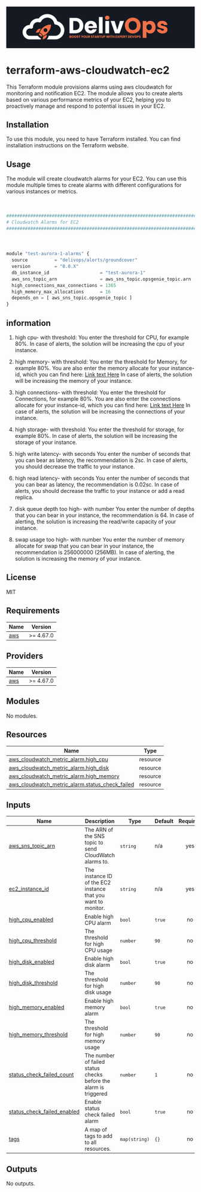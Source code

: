 ![image info](logo.jpeg)

# terraform-aws-cloudwatch-ec2

This Terraform module provisions alarms using aws cloudwatch for monitoring and notification EC2. The module allows you to create alerts based on various performance metrics of your EC2, helping you to proactively manage and respond to potential issues in your EC2.

## Installation

To use this module, you need to have Terraform installed. You can find installation instructions on the Terraform website.

## Usage

The module will create cloudwatch alarms for your EC2. You can use this module multiple times to create alarms with different configurations for various instances or metrics.

```python


################################################################################
# Cloudwatch Alarms for EC2
################################################################################



module "test-aurora-1-alarms" {
  source          = "delivops/alerts/groundcover"
  version         = "0.0.X"
  db_instance_id                   = "test-aurora-1"
  aws_sns_topic_arn                = aws_sns_topic.opsgenie_topic.arn
  high_connections_max_connections = 1365
  high_memory_max_allocations      = 16
  depends_on = [ aws_sns_topic.opsgenie_topic ]
}


```

## information

1. high cpu- with threshold:
   You enter the threshold for CPU, for example 80%. In case of alerts, the solution will be increasing the cpu of your instance.

2. high memory- with threshold:
   You enter the threshold for Memory, for example 80%. You are also enter the memory allocate for your instance-id, which you can find here: [Link text Here](https://sysadminxpert.com/aws-rds-max-connections-limit/#google_vignette)
   In case of alerts, the solution will be increasing the memory of your instance.
3. high connections- with threshold:
   You enter the threshold for Connections, for example 80%. You are also enter the connections allocate for your instance-id, which you can find here: [Link text Here](https://sysadminxpert.com/aws-rds-max-connections-limit/#google_vignette)
   In case of alerts, the solution will be increasing the connections of your instance.
4. high storage- with threshold:
   You enter the threshold for storage, for example 80%.
   In case of alerts, the solution will be increasing the storage of your instance.
5. high write latency- with seconds
   You enter the number of seconds that you can bear as latency, the recommendation is 2sc.
   In case of alerts, you should decrease the traffic to your instance.
6. high read latency- with seconds
   You enter the number of seconds that you can bear as latency, the recommendation is 0.02sc.
   In case of alerts, you should decrease the traffic to your instance or add a read replica.
7. disk queue depth too high- with number
   You enter the number of depths that you can bear in your instance, the recommendation is 64.
   In case of alerting, the solution is increasing the read/write capacity of your instance.
8. swap usage too high- with number
   You enter the number of memory allocate for swap that you can bear in your instance, the recommendation is 256000000 (256MB).
   In case of alerting, the solution is increasing the memory of your instance.

## License

MIT

<!-- BEGIN_TF_DOCS -->

## Requirements

| Name                                                   | Version   |
| ------------------------------------------------------ | --------- |
| <a name="requirement_aws"></a> [aws](#requirement_aws) | >= 4.67.0 |

## Providers

| Name                                             | Version   |
| ------------------------------------------------ | --------- |
| <a name="provider_aws"></a> [aws](#provider_aws) | >= 4.67.0 |

## Modules

No modules.

## Resources

| Name                                                                                                                                                   | Type     |
| ------------------------------------------------------------------------------------------------------------------------------------------------------ | -------- |
| [aws_cloudwatch_metric_alarm.high_cpu](https://registry.terraform.io/providers/hashicorp/aws/latest/docs/resources/cloudwatch_metric_alarm)            | resource |
| [aws_cloudwatch_metric_alarm.high_disk](https://registry.terraform.io/providers/hashicorp/aws/latest/docs/resources/cloudwatch_metric_alarm)           | resource |
| [aws_cloudwatch_metric_alarm.high_memory](https://registry.terraform.io/providers/hashicorp/aws/latest/docs/resources/cloudwatch_metric_alarm)         | resource |
| [aws_cloudwatch_metric_alarm.status_check_failed](https://registry.terraform.io/providers/hashicorp/aws/latest/docs/resources/cloudwatch_metric_alarm) | resource |

## Inputs

| Name                                                                                                               | Description                                                      | Type          | Default | Required |
| ------------------------------------------------------------------------------------------------------------------ | ---------------------------------------------------------------- | ------------- | ------- | :------: |
| <a name="input_aws_sns_topic_arn"></a> [aws_sns_topic_arn](#input_aws_sns_topic_arn)                               | The ARN of the SNS topic to send CloudWatch alarms to.           | `string`      | n/a     |   yes    |
| <a name="input_ec2_instance_id"></a> [ec2_instance_id](#input_ec2_instance_id)                                     | The instance ID of the EC2 instance that you want to monitor.    | `string`      | n/a     |   yes    |
| <a name="input_high_cpu_enabled"></a> [high_cpu_enabled](#input_high_cpu_enabled)                                  | Enable high CPU alarm                                            | `bool`        | `true`  |    no    |
| <a name="input_high_cpu_threshold"></a> [high_cpu_threshold](#input_high_cpu_threshold)                            | The threshold for high CPU usage                                 | `number`      | `90`    |    no    |
| <a name="input_high_disk_enabled"></a> [high_disk_enabled](#input_high_disk_enabled)                               | Enable high disk alarm                                           | `bool`        | `true`  |    no    |
| <a name="input_high_disk_threshold"></a> [high_disk_threshold](#input_high_disk_threshold)                         | The threshold for high disk usage                                | `number`      | `90`    |    no    |
| <a name="input_high_memory_enabled"></a> [high_memory_enabled](#input_high_memory_enabled)                         | Enable high memory alarm                                         | `bool`        | `true`  |    no    |
| <a name="input_high_memory_threshold"></a> [high_memory_threshold](#input_high_memory_threshold)                   | The threshold for high memory usage                              | `number`      | `90`    |    no    |
| <a name="input_status_check_failed_count"></a> [status_check_failed_count](#input_status_check_failed_count)       | The number of failed status checks before the alarm is triggered | `number`      | `1`     |    no    |
| <a name="input_status_check_failed_enabled"></a> [status_check_failed_enabled](#input_status_check_failed_enabled) | Enable status check failed alarm                                 | `bool`        | `true`  |    no    |
| <a name="input_tags"></a> [tags](#input_tags)                                                                      | A map of tags to add to all resources.                           | `map(string)` | `{}`    |    no    |

## Outputs

No outputs.

<!-- END_TF_DOCS -->
